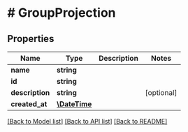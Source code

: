 # # GroupProjection

## Properties

Name | Type | Description | Notes
------------ | ------------- | ------------- | -------------
**name** | **string** |  |
**id** | **string** |  |
**description** | **string** |  | [optional]
**created_at** | [**\DateTime**](\DateTime) |  |

[[Back to Model list]](../../README#models) [[Back to API list]](../../README#endpoints) [[Back to README]](../../README)
